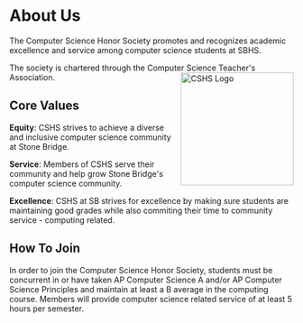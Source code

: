 <!-- markdownlint-disable MD033 -->

# About Us

The Computer Science Honor Society promotes and recognizes academic excellence and service among computer science students at SBHS.

The society is chartered through the Computer Science Teacher's Association.
<img src=https://raw.githubusercontent.com/SBCSHS/sbcshs-website/main/overrides/.icons/assets/cshs.png alt="CSHS Logo" width="200" height="200" align=right>

## Core Values

**Equity**: CSHS strives to achieve a diverse and inclusive computer science community at Stone Bridge.

**Service**: Members of CSHS serve their community and help grow Stone Bridge's computer science community.

**Excellence**: CSHS at SB strives for excellence by making sure students are maintaining good grades while also commiting their time to community service - computing related.

## How To Join

In order to join the Computer Science Honor Society, students must be concurrent in or have taken AP Computer Science A and/or AP Computer Science Principles and maintain at least a B average in the computing course. Members will provide computer science related service of at least 5 hours per semester.
